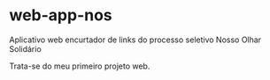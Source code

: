 # web-app-nos
 Aplicativo web encurtador de links do processo seletivo Nosso Olhar Solidário

 Trata-se do meu primeiro projeto web.
